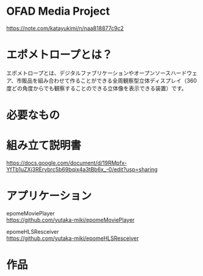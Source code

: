 # OFAD Media Project
https://note.com/katayukimi/n/naa818877c9c2  

# エポメトロープとは？
エポメトロープとは、デジタルファブリケーションやオープンソースハードウェア、市販品を組み合わせて作ることができる全周観察型立体ディスプレイ（360度どの角度からでも観察することのできる立体像を表示できる装置）です。

# 必要なもの

# 組み立て説明書  
https://docs.google.com/document/d/19RMpfx-YfTb1uZXj3RErybrc5b69bqix4a3tBb6x_-0/edit?usp=sharing

# アプリケーション
epomeMoviePlayer  
https://github.com/yutaka-miki/epomeMoviePlayer  
  
epomeHLSResceiver  
https://github.com/yutaka-miki/epomeHLSResceiver

# 作品
